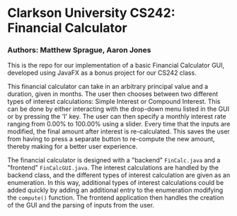 # Clarkson University CS242: Financial Calculator  

### Authors: Matthew Sprague, Aaron Jones  

This is the repo for our implementation of a basic Financial Calculator GUI, developed using JavaFX as a bonus project for our CS242 class.

This financial calculator can take in an arbitrary principal value and a duration, given in months.  The user then chooses between two different types of interest calculations: Simple Interest or Compound Interest.  This can be done by either interacting with the drop-down menu listed in the GUI or by pressing the 'I' key.  The user can then specify a monthly interest rate ranging from 0.00% to 100.00% using a slider.  Every time that the inputs are modified, the final amount after interest is re-calculated.  This saves the user from having to press a separate button to re-compute the new amount, thereby making for a better user experience.

The financial calculator is designed with a "backend" `FinCalc.java` and a "frontend" `FinCalcGUI.java`.  The interest calculations are handled by the backend class, and the different types of interest calculation are given as an enumeration.  In this way, additional types of interest calculations could be added quickly by adding an additional entry to the enumeration modifying the `compute()` function.  The frontend application then handles the creation of the GUI and the parsing of inputs from the user.  
